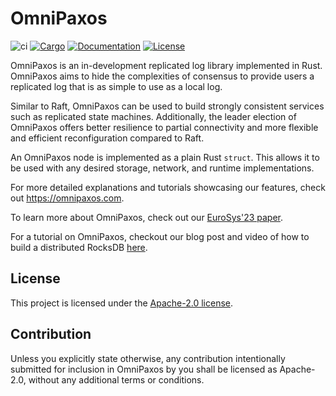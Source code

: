 OmniPaxos
============

![ci](https://github.com/haraldng/omnipaxos/actions/workflows/ci.yml/badge.svg)
[![Cargo](https://img.shields.io/badge/crates.io-v0.1.0-orange)](https://crates.io/crates/omnipaxos)
[![Documentation](https://docs.rs/omnipaxos/badge.svg)](https://docs.rs/omnipaxos)
[![License](https://img.shields.io/badge/license-Apache--2.0-blue)](https://github.com/haraldng/omnipaxos)

OmniPaxos is an in-development replicated log library implemented in Rust. OmniPaxos aims to hide the complexities of consensus to provide users a replicated log that is as simple to use as a local log.

Similar to Raft, OmniPaxos can be used to build strongly consistent services such as replicated state machines. Additionally, the leader election of OmniPaxos offers better resilience to partial connectivity and more flexible and efficient reconfiguration compared to Raft.

An OmniPaxos node is implemented as a plain Rust `struct`. This allows it to be used with any desired storage, network, and runtime implementations.

For more detailed explanations and tutorials showcasing our features, check out https://omnipaxos.com. 

To learn more about OmniPaxos, check out our [EuroSys'23 paper](https://dl.acm.org/doi/pdf/10.1145/3552326.3587441).

For a tutorial on OmniPaxos, checkout our blog post and video of how to build a distributed RocksDB [here](https://omnipaxos.com/blog/building-distributed-rocksdb-with-omnipaxos-in-8-minutes/).

## License
This project is licensed under the [Apache-2.0 license](LICENSE).

## Contribution
Unless you explicitly state otherwise, any contribution intentionally submitted for inclusion in OmniPaxos by you shall be licensed as Apache-2.0, without any additional terms or conditions.